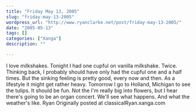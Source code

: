 ```yaml
---
title: "Friday May 13, 2005"
slug: "friday-may-13-2005"
wordpress_url: "http://www.ryanclarke.net/post/friday-may-13-2005/"
date: "2005-05-13"
tags: []
categories: ["Xanga"]
description: ""

---
```


I love milkshakes. Tonight I had one cupful on vanilla milkshake. Twice. Thinking back, I probably should have only had the cupful one and a half times. But the sinking feeling is pretty good, every now and then. As a lifestyle it might get rather heavy.
 Tomorrow I go to Holland, Michigan to see the tulips. It should be fun. Not the I'm really big into flowers, but I hear there's going to be an organ concert. We'll see what happens. And what the weather's like.
 Ryan
Originally posted at classicalRyan.xanga.com
